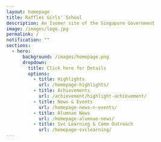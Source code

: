 ```yaml
---
layout: homepage
title: Raffles Girls' School
description: An Isomer site of the Singapore Government
image: /images/logo.jpg
permalink: /
notification: ""
sections:
  - hero:
      background: /images/homepage.png
      dropdown:
        title: Click here for Details
        options:
          - title: Highlights
            url: /homepage-highlights/
          - title: Achievements
            url: /achievement/highlight-achievement/
          - title: News & Events
            url: /homepage-news-n-events/
          - title: Alumnae News
            url: /homepage-alumnae-news/
          - title: Svc Learning & Comm Outreach
            url: /homepage-svclearning/
---
```

